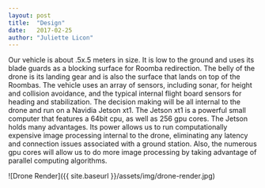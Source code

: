 ```yaml
---
layout: post
title:  "Design"
date:   2017-02-25
author: "Juliette Licon"
---
```


Our vehicle is about .5x.5 meters in size. It is low to the ground and uses its blade guards as a blocking surface for Roomba redirection. The belly of the drone is its landing gear and  is also the surface that lands on top of the Roombas. The vehicle uses an array of sensors, including sonar, for height and collision avoidance, and the typical internal flight board sensors for heading and stabilization. The decision making will be all internal to the drone and run on a Navidia Jetson xt1. The Jetson xt1 is a powerful small computer that features a 64bit cpu, as well as 256 gpu cores. The Jetson holds many advantages. Its power allows us to run computationally expensive image processing internal to the drone, eliminating any latency and connection issues associated with a ground station. Also, the numerous gpu cores will allow us to do more image processing by taking advantage of parallel computing algorithms.

![Drone Render]({{ site.baseurl }}/assets/img/drone-render.jpg)

